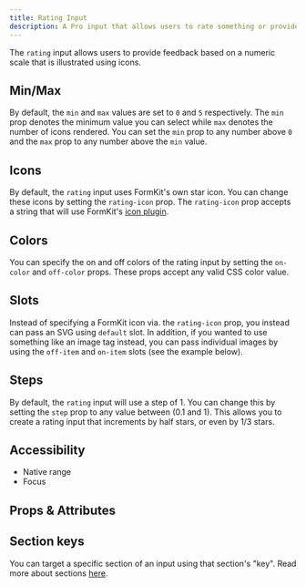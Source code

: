 ```yaml
---
title: Rating Input
description: A Pro input that allows users to rate something or provide feedback along any desired scale.
---
```


<InputPageHero title="Rating"></InputPageHero>

<!-- Installation  -->

The `rating` input allows users to provide feedback based on a numeric scale that is illustrated using icons.

<!-- Base Example -->

## Min/Max

By default, the `min` and `max` values are set to `0` and `5` respectively. The `min` prop denotes the minimum value you can select while `max` denotes the number of icons rendered. You can set the `min` prop to any number above `0` and the `max` prop to any number above the `min` value.

## Icons

By default, the `rating` input uses FormKit's own star icon. You can change these icons by setting the `rating-icon` prop. The `rating-icon` prop accepts a string that will use FormKit's [icon plugin](/plugins/icons).

<!-- Use different icon Example -->

## Colors

You can specify the on and off colors of the rating input by setting the `on-color` and `off-color` props. These props accept any valid CSS color value.

<!-- Show base example using different on and off colors. -->

## Slots

Instead of specifying a FormKit icon via. the `rating-icon` prop, you instead can pass an SVG using `default` slot. In addition, if you wanted to use something like an image tag instead, you can pass individual images by using the `off-item` and `on-item` slots (see the example below).

<!-- Example using slots. -->

## Steps

By default, the `rating` input will use a step of 1. You can change this by setting the `step` prop to any value between (0.1 and 1). This allows you to create a rating input that increments by half stars, or even by 1/3 stars.

<!-- Example using steps (stars by 0.5) -->

## Accessibility

- Native range
- Focus

## Props & Attributes

<reference-table input="rating" :data="[
{prop: 'min', type: 'Number', default: '0', description: 'The minimum number of icons that can be selected.'},
{prop: 'max', type: 'Number', default: '5', description: 'The maximum number of icons that are rendered.'},
{prop: 'step', type: 'Number', default: '1', description: 'The step or increment that should be applied to the `rating` icons. Accepted values are between `0.1` and `1`'},
{prop: 'hover-highlight', type: 'Boolean', default: 'true', description: 'Determines whether to show the onColor applied when the `rating` input is hovered over.'},
{prop: 'off-color', type: 'String', default: 'undefined', description: 'Sets the color to be applied on the given icons when they have not been selected.'},
{prop: 'on-color', type: 'String', default: 'undefined', description: 'Sets the color to be applied on the given icons when they have been selected.'}]">
</reference-table>

## Section keys

You can target a specific section of an input using that section's "key". Read more about sections [here](/essentials/inputs#sections).

<div>
  <formkit-input-diagram />
</div>

<reference-table type="sectionKeys" primary="section-key" :without="[]">
</reference-table>
